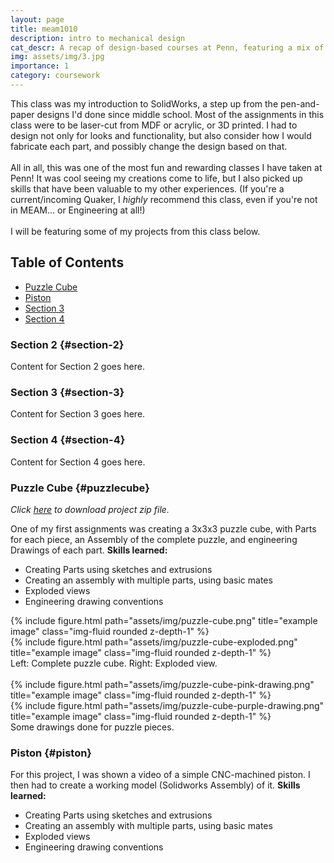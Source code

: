 ```yaml
---
layout: page
title: meam1010
description: intro to mechanical design
cat_descr: A recap of design-based courses at Penn, featuring a mix of code, CAD, and write-ups for various projects.
img: assets/img/3.jpg
importance: 1
category: coursework
---
```


This class was my introduction to SolidWorks, a step up from the pen-and-paper designs I'd done since middle school. Most of the assignments in this class were to be laser-cut from MDF or acrylic, or 3D printed. I had to design not only for looks and functionality, but also consider how I would fabricate each part, and possibly change the design based on that. <br><br>
All in all, this was one of the most fun and rewarding classes I have taken at Penn! It was cool seeing my creations come to life, but I also picked up skills that have been valuable to my other experiences. (If you're a current/incoming Quaker, I *highly* recommend this class, even if you're not in MEAM... or Engineering at all!) <br><br>
I will be featuring some of my projects from this class below.


## Table of Contents

- [Puzzle Cube](#puzzlecube)
- [Piston](#piston)
- [Section 3](#section-3)
- [Section 4](#section-4)


### Section 2 {#section-2}

Content for Section 2 goes here.

### Section 3 {#section-3}

Content for Section 3 goes here.

### Section 4 {#section-4}

Content for Section 4 goes here.







### Puzzle Cube {#puzzlecube}
*Click <a href="/assets/projectfiles/puzzleCube.zip" download>here</a> to download project zip file.*

One of my first assignments was creating a 3x3x3 puzzle cube, with Parts for each piece, an Assembly of the complete puzzle, and engineering Drawings of each part.
**Skills learned:**
- Creating Parts using sketches and extrusions
- Creating an assembly with multiple parts, using basic mates
- Exploded views
- Engineering drawing conventions

<div class="row">
    <div class="col-sm mt-3 mt-md-0">
        {% include figure.html path="assets/img/puzzle-cube.png" title="example image" class="img-fluid rounded z-depth-1" %}
    </div>
    <div class="col-sm mt-3 mt-md-0">
        {% include figure.html path="assets/img/puzzle-cube-exploded.png" title="example image" class="img-fluid rounded z-depth-1" %}
    </div>
</div>
<div class="caption">
    Left: Complete puzzle cube. Right: Exploded view.
</div>
<br>
<div class="row">
    <div class="col-sm mt-3 mt-md-0">
        {% include figure.html path="assets/img/puzzle-cube-pink-drawing.png" title="example image" class="img-fluid rounded z-depth-1" %}
    </div>
    <div class="col-sm mt-3 mt-md-0">
        {% include figure.html path="assets/img/puzzle-cube-purple-drawing.png" title="example image" class="img-fluid rounded z-depth-1" %}
    </div>
</div>
<div class="caption">
    Some drawings done for puzzle pieces.
</div>



### Piston {#piston}
For this project, I was shown a video of a simple CNC-machined piston. I then had to create a working model (Solidworks Assembly) of it.
**Skills learned:**
- Creating Parts using sketches and extrusions
- Creating an assembly with multiple parts, using basic mates
- Exploded views
- Engineering drawing conventions

<script>
// Smooth scrolling function
document.querySelectorAll('a[href^="#"]').forEach(anchor => {
    anchor.addEventListener('click', function(e) {
        e.preventDefault();

        const target = document.querySelector(this.getAttribute('href'));
        target.scrollIntoView({
            behavior: 'smooth'
        });
    });
});
</script>